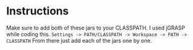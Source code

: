 # Instructions
Make sure to add both of these jars to your CLASSPATH. I used jGRASP while coding this.
`Settings -> PATH/CLASSPATH -> Workspace -> PATH -> CLASSPATH`
From there just add each of the jars one by one.
